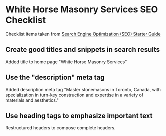 # White Horse Masonry Services SEO Checklist
Checklist items taken from [Search Engine Optimization (SEO) Starter Guide](https://support.google.com/webmasters/answer/7451184?hl=en)
## Create good titles and snippets in search results
Added title to home page "White Horse Masonry Services"
## Use the "description" meta tag
Added description meta tag "Master stonemasons in Toronto, Canada, with specialization in turn-key construction and expertise in a variety of materials and aesthetics."
## Use heading tags to emphasize important text
Restructured headers to compose complete headers.

